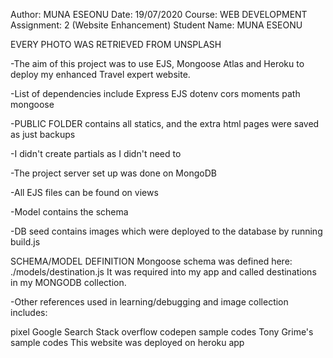 Author: MUNA ESEONU 
Date: 19/07/2020 
Course: WEB DEVELOPMENT 
Assignment: 2 (Website Enhancement)
Student Name: MUNA ESEONU

EVERY PHOTO WAS RETRIEVED FROM UNSPLASH

-The aim of this project was to use EJS, Mongoose Atlas and Heroku to deploy my enhanced Travel expert website. 

-List of dependencies include 
Express 
EJS 
dotenv 
cors 
moments 
path
mongoose

-PUBLIC FOLDER contains all statics, and the extra html pages were saved as just backups

-I didn't create partials as I didn't need to 


-The project server set up was done on MongoDB

-All EJS files can be found on views

-Model contains the schema

-DB seed contains images which were deployed to the database by running build.js




SCHEMA/MODEL DEFINITION Mongoose schema was defined here: ./models/destination.js It was required into my app and called destinations in my MONGODB collection.


-Other references used in learning/debugging and image collection includes:

pixel
Google Search
Stack overflow
codepen sample codes
Tony Grime's sample codes
This website was deployed on heroku app